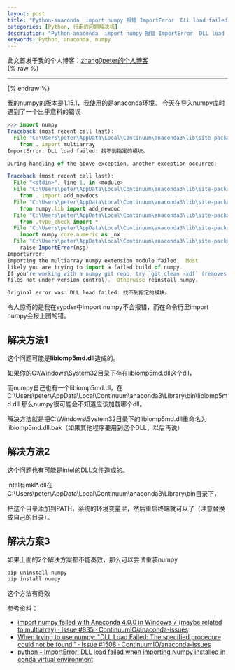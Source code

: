 ```yaml
---
layout: post
title: "Python-anaconda  import numpy 报错 ImportError  DLL load failed  找不到指定的模块"
categories: [Python, 行走的问题解决机]
description: "Python-anaconda  import numpy 报错 ImportError  DLL load failed  找不到指定的模块的3种解决方法"
keywords: Python, anaconda, numpy
---
```


此文首发于我的个人博客：[zhang0peter的个人博客](https://zhang0peter.com)         
{% raw %}
***          
{% endraw %}




我的numpy的版本是1.15.1，我使用的是anaconda环境。
今天在导入numpy库时遇到了一个出乎意料的错误
```js
>>> import numpy
Traceback (most recent call last):
  File "C:\Users\peter\AppData\Local\Continuum\anaconda3\lib\site-packages\numpy\core\__init__.py", line 16, in <module>
    from . import multiarray
ImportError: DLL load failed: 找不到指定的模块。

During handling of the above exception, another exception occurred:

Traceback (most recent call last):
  File "<stdin>", line 1, in <module>
  File "C:\Users\peter\AppData\Local\Continuum\anaconda3\lib\site-packages\numpy\__init__.py", line 142, in <module>
    from . import add_newdocs
  File "C:\Users\peter\AppData\Local\Continuum\anaconda3\lib\site-packages\numpy\add_newdocs.py", line 13, in <module>
    from numpy.lib import add_newdoc
  File "C:\Users\peter\AppData\Local\Continuum\anaconda3\lib\site-packages\numpy\lib\__init__.py", line 8, in <module>
    from .type_check import *
  File "C:\Users\peter\AppData\Local\Continuum\anaconda3\lib\site-packages\numpy\lib\type_check.py", line 11, in <module>
    import numpy.core.numeric as _nx
  File "C:\Users\peter\AppData\Local\Continuum\anaconda3\lib\site-packages\numpy\core\__init__.py", line 26, in <module>
    raise ImportError(msg)
ImportError:
Importing the multiarray numpy extension module failed.  Most
likely you are trying to import a failed build of numpy.
If you're working with a numpy git repo, try `git clean -xdf` (removes all
files not under version control).  Otherwise reinstall numpy.

Original error was: DLL load failed: 找不到指定的模块。
```
令人惊奇的是我在sypder中import numpy不会报错，而在命令行里import numpy会报上图的错。             
## 解决方法1
这个问题可能是**libiomp5md.dll**造成的。    

如果你的C:\Windows\System32目录下存在libiomp5md.dll这个dll， 

而numpy自己也有一个libiomp5md.dl，在C:\Users\peter\AppData\Local\Continuum\anaconda3\Library\bin\libiomp5md.dll
那么numpy很可能会不知道应该加载哪个dll。          

解决方法就是把C:\Windows\System32目录下的libiomp5md.dll重命名为libiomp5md.dll.bak（如果其他程序要用到这个DLL，以后再说）             
## 解决方法2
这个问题也有可能是intel的DLL文件造成的。     

intel有mkl*.dll在C:\Users\peter\AppData\Local\Continuum\anaconda3\Library\bin目录下，

把这个目录添加到PATH，系统的环境变量里，然后重启终端就可以了（注意替换成自己的目录）。             
## 解决方案3
如果上面的2个解决方案都不能奏效，那么可以尝试重装numpy             
```bash
pip uninstall numpy
pip install numpy
```
这个方法有奇效
  
参考资料：
*   [import numpy failed with Anaconda 4.0.0 in Windows 7 (maybe related to multiarray) · Issue #835 · ContinuumIO/anaconda-issues](https://github.com/ContinuumIO/anaconda-issues/issues/835)             
*    [When trying to use numpy: "DLL Load Failed: The specified procedure could not be found." · Issue #1508 · ContinuumIO/anaconda-issues](https://github.com/ContinuumIO/anaconda-issues/issues/1508)             
*    [python - ImportError: DLL load failed when importing Numpy installed in conda virtual environment](https://stackoverflow.com/questions/36778066/importerror-dll-load-failed-when-importing-numpy-installed-in-conda-virtual-env)             